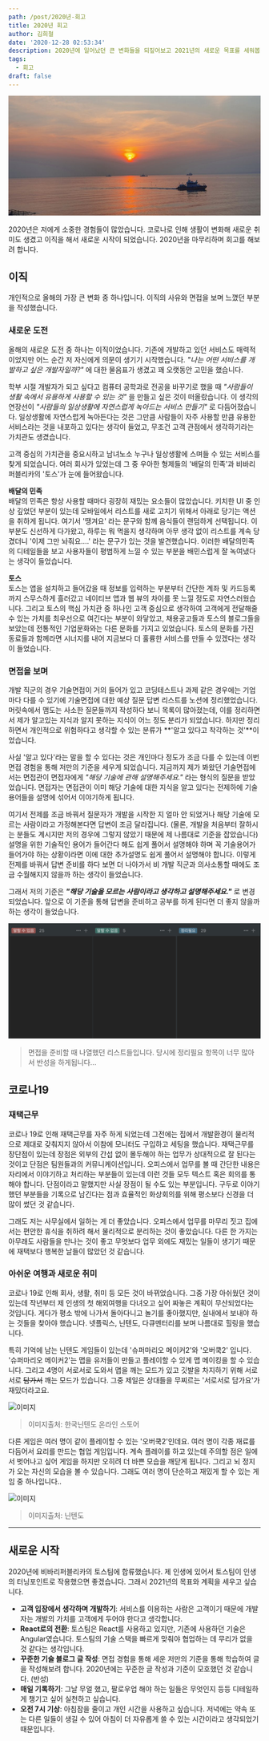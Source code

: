 ```yaml
---
path: /post/2020년-회고
title: 2020년 회고
author: 김희철
date: '2020-12-28 02:53:34'
description: 2020년에 일어났던 큰 변화들을 되짚어보고 2021년의 새로운 목표를 세워봅니다.
tags:
  - 회고
draft: false
---
```


![이미지](./images/2020-review03.jpeg)

2020년은 저에게 소중한 경험들이 많았습니다. 코로나로 인해 생활이 변화해 새로운 취미도 생겼고 이직을 해서 새로운 시작이 되었습니다. 2020년을 마무리하며 회고를 해보려 합니다.

## 이직

개인적으로 올해의 가장 큰 변화 중 하나입니다. 이직의 사유와 면접을 보며 느꼈던 부분을 작성했습니다.

### 새로운 도전

올해의 새로운 도전 중 하나는 이직이었습니다. 기존에 개발하고 있던 서비스도 매력적이었지만 어느 순간 저 자신에게 의문이 생기기 시작했습니다. _"나는 어떤 서비스를 개발하고 싶은 개발자일까?"_ 에 대한 물음표가 생겼고 꽤 오랫동안 고민을 했습니다.

학부 시절 개발자가 되고 싶다고 컴퓨터 공학과로 전공을 바꾸기로 했을 때 _"사람들이 생활 속에서 유용하게 사용할 수 있는 것"_ 을 만들고 싶은 것이 떠올랐습니다. 이 생각의 연장선이 _"사람들의 일상생활에 자연스럽게 녹아드는 서비스 만들기"_ 로 다듬어졌습니다. 일상생활에 자연스럽게 녹아든다는 것은 그만큼 사람들이 자주 사용할 만큼 유용한 서비스라는 것을 내포하고 있다는 생각이 들었고, 무조건 고객 관점에서 생각하기라는 가치관도 생겼습니다.

고객 중심의 가치관을 중요시하고 남녀노소 누구나 일상생활에 스며들 수 있는 서비스를 찾게 되었습니다. 여러 회사가 있었는데 그 중 우아한 형제들의 '배달의 민족'과 비바리퍼블리카의 '토스'가 눈에 들어왔습니다.

**배달의 민족**  
배달의 민족은 항상 사용할 때마다 굉장히 재밌는 요소들이 많았습니다. 키치한 UI 중 인상 깊었던 부분이 있는데 모바일에서 리스트를 새로 고치기 위해서 아래로 당기는 액션을 취하게 됩니다. 여기서 '땡겨요' 라는 문구와 함께 음식들이 랜덤하게 선택됩니다. 이 부분도 신선하게 다가왔고, 하루는 뭐 먹을지 생각하며 아무 생각 없이 리스트를 계속 당겼더니 '이제 그만 놔줘요….' 라는 문구가 있는 것을 발견했습니다. 이러한 배달의민족의 디테일들을 보고 사용자들이 평범하게 느낄 수 있는 부분을 배민스럽게 잘 녹여냈다는 생각이 들었습니다.

**토스**  
토스는 앱을 설치하고 들어갔을 때 정보를 입력하는 부분부터 간단한 계좌 및 카드등록까지 스무스하게 흘러갔고 네이티브 앱과 웹 뷰의 차이를 못 느낄 정도로 자연스러웠습니다. 그리고 토스의 핵심 가치관 중 하나인 고객 중심으로 생각하여 고객에게 전달해줄 수 있는 가치를 최우선으로 여긴다는 부분이 와닿았고, 채용공고들과 토스의 블로그들을 보았는데 전통적인 기업문화와는 다른 문화를 가지고 있었습니다. 토스의 문화를 가진 동료들과 함께라면 시너지를 내어 지금보다 더 훌륭한 서비스를 만들 수 있겠다는 생각이 들었습니다.

### 면접을 보며

개발 직군의 경우 기술면접이 거의 들어가 있고 코딩테스트나 과제 같은 경우에는 기업마다 다를 수 있기에 기술면접에 대한 예상 질문 답변 리스트를 노션에 정리했었습니다. 머릿속에서 맴도는 사소한 질문들까지 작성하다 보니 목록이 많아졌는데, 이를 정리하면서 제가 알고있는 지식과 알지 못하는 지식이 어느 정도 분리가 되었습니다. 하지만 정리하면서 개인적으로 위험하다고 생각할 수 있는 분류가 **'알고 있다고 착각하는 것'**이었습니다.

사실 '알고 있다'라는 말을 할 수 있다는 것은 개인마다 정도가 조금 다를 수 있는데 이번 면접 경험을 통해 저만의 기준을 세우게 되었습니다. 지금까지 제가 봐왔던 기술면접에서는 면접관이 면접자에게 _"해당 기술에 관해 설명해주세요."_ 라는 형식의 질문을 받았었습니다. 면접자는 면접관이 이미 해당 기술에 대한 지식을 알고 있다는 전제하에 기술용어들을 설명에 섞어서 이야기하게 됩니다.

여기서 전제를 조금 바꿔서 질문자가 개발을 시작한 지 얼마 안 되었거나 해당 기술에 모르는 사람이라고 가정해본다면 답변이 조금 달라집니다. (물론, 개발을 처음부터 잘하시는 분들도 계시지만 저의 경우에 그렇지 않았기 때문에 제 나름대로 기준을 잡았습니다) 설명을 위한 기술적인 용어가 들어간다 해도 쉽게 풀어서 설명해야 하며 꼭 기술용어가 들어가야 하는 상황이라면 이에 대한 추가설명도 쉽게 풀어서 설명해야 합니다. 이렇게 전제를 바꿔서 답변 준비를 하다 보면 더 나아가서 비 개발 직군과 의사소통할 때에도 조금 수월해지지 않을까 하는 생각이 들었습니다.

그래서 저의 기준은 **_"해당 기술을 모르는 사람이라고 생각하고 설명해주세요."_** 로 변경되었습니다. 앞으로 이 기준을 통해 답변을 준비하고 공부를 하게 된다면 더 좋지 않을까 하는 생각이 들었습니다.

![이미지](./images/2020-review01.png)

> 면접을 준비할 때 나열했던 리스트들입니다. 당시에 정리필요 항목이 너무 많아서 반성을 하게됩니다...

## 코로나19

### 재택근무

코로나 19로 인해 재택근무를 자주 하게 되었는데 그전에는 집에서 개발환경이 물리적으로 제대로 갖춰지지 않아서 이참에 모니터도 구입하고 세팅을 했습니다. 재택근무를 장단점이 있는데 장점은 외부의 간섭 없이 몰두해야 하는 업무가 상대적으로 잘 된다는 것이고 단점은 팀원들과의 커뮤니케이션입니다. 오피스에서 업무를 볼 때 간단한 내용은 자리에서 이야기하고 처리하는 부분들이 있는데 이런 것들 모두 텍스트 혹은 회의를 통해야 합니다. 단점이라고 말했지만 사실 장점이 될 수도 있는 부분입니다. 구두로 이야기했던 부분들을 기록으로 남긴다는 점과 효율적인 화상회의를 위해 평소보다 신경을 더 많이 썼던 것 같습니다.

그래도 저는 사무실에서 일하는 게 더 좋았습니다. 오피스에서 업무를 마무리 짓고 집에서는 편안한 휴식을 취하려 해서 물리적으로 분리하는 것이 좋았습니다. 다른 한 가지는 아무래도 사람들을 만나는 것이 좋고 무엇보다 업무 외에도 재밌는 일들이 생기기 때문에 재택보다 행복한 날들이 많았던 것 같습니다.

### 아쉬운 여행과 새로운 취미

코로나 19로 인해 회사, 생활, 취미 등 모든 것이 바뀌었습니다. 그중 가장 아쉬웠던 것이 있는데 작년부터 제 인생의 첫 해외여행을 다녀오고 싶어 짜놓은 계획이 무산되었다는 것입니다. 게다가 평소 밖에 나가서 돌아다니고 놀기를 좋아했지만, 실내에서 보내야 하는 것들을 찾아야 했습니다. 넷플릭스, 닌텐도, 다큐멘터리를 보며 나름대로 힐링을 했습니다.

특히 기억에 남는 닌텐도 게임들이 있는데 '슈퍼마리오 메이커2'와 '오버쿡2' 입니다. '슈퍼마리오 메이커2'는 맵을 유저들이 만들고 플레이할 수 있게 맵 메이킹을 할 수 있습니다. 그리고 4명이 서로서로 도와서 맵을 깨는 모드가 있고 깃발을 차지하기 위해 서로서로 ~~담가서~~ 깨는 모드가 있습니다. 그중 제일은 상대들을 무찌르는 '서로서로 담가요'가 재밌더라고요.

![이미지](https://store.nintendo.co.kr/media/catalog/product/cache/8e3c84988db1fdb90470f4d01453d879/f/i/file_10.jpg)

> 이미지출처: 한국닌텐도 온라인 스토어

다른 게임은 여러 명이 같이 플레이할 수 있는 '오버쿡2'인데요. 여러 명이 각종 재료를 다듬어서 요리를 만드는 협업 게임입니다. 계속 플레이를 하고 있는데 주의할 점은 일에서 벗어나고 싶어 게임을 하지만 오히려 더 바쁜 모습을 깨닫게 됩니다. 그리고 뇌 정지가 오는 자신의 모습을 볼 수 있습니다. 그래도 여러 명이 단순하고 재밌게 할 수 있는 게임 중 하나입니다..

![이미지](https://www.nintendo.com/content/dam/noa/en_US/games/switch/o/overcooked-2-switch/overcooked-2-switch-hero.jpg)

> 이미지출처: 닌텐도

---

## 새로운 시작

2020년에 비바리퍼블리카의 토스팀에 합류했습니다. 제 인생에 있어서 토스팀이 인생의 터닝포인트로 작용했으면 좋겠습니다. 그래서 2021년의 목표와 계획을 세우고 싶습니다.

- **고객 입장에서 생각하며 개발하기**: 서비스를 이용하는 사람은 고객이기 때문에 개발자는 개발의 가치를 고객에게 두어야 한다고 생각합니다.
- **React로의 전환**: 토스팀은 React를 사용하고 있지만, 기존에 사용하던 기술은 Angular였습니다. 토스팀의 기술 스택을 빠르게 맞춰야 협업하는 데 무리가 없을 것 같다는 생각입니다.
- **꾸준한 기술 블로그 글 작성**: 면접 경험을 통해 세운 저만의 기준을 통해 학습하여 글을 작성해보려 합니다. 2020년에는 꾸준한 글 작성과 기준이 모호했던 것 같습니다. (반성)
- **매일 기록하기**: 그날 무얼 했고, 팔로우업 해야 하는 일들은 무엇인지 등등 디테일하게 챙기고 싶어 실천하고 싶습니다.
- **오전 7시 기상**: 아침잠을 줄이고 개인 시간을 사용하고 싶습니다. 저녁에는 약속 또는 다른 일들이 생길 수 있어 아침이 더 자유롭게 쓸 수 있는 시간이라고 생각되었기 때문입니다.
